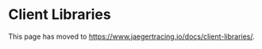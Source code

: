 # Client Libraries

This page has moved to https://www.jaegertracing.io/docs/client-libraries/.

<script type="text/javascript">
    to_netlify('https://www.jaegertracing.io/docs/client-libraries/');
</script>

